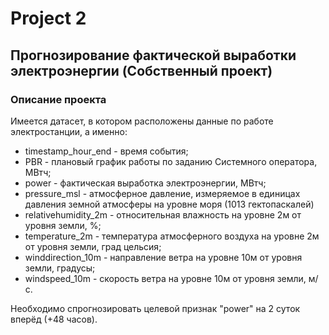 # Project 2
## Прогнозирование фактической выработки электроэнергии (Cобственный проект)
### Описание проекта

Имеется датасет, в котором расположены данные по работе электростанции, а именно:
- timestamp_hour_end - время события;
- PBR - плановый график работы по заданию Системного оператора, МВтч;
- power - фактическая выработка электроэнергии, МВтч;
- pressure_msl - атмосферное давление, измеряемое в единицах давления земной атмосферы на уровне моря (1013 гектопаскалей)
- relativehumidity_2m - относительная влажность на уровне 2м от уровня земли, %;
- temperature_2m - температура атмосферного воздуха на уровне 2м от уровня земли, град цельсия;
- winddirection_10m - направление ветра на уровне 10м от уровня земли, градусы;
- windspeed_10m - скорость ветра на уровне 10м от уровня земли, м/с.

Необходимо спрогнозировать целевой признак "power"  на 2 суток вперёд (+48 часов).
